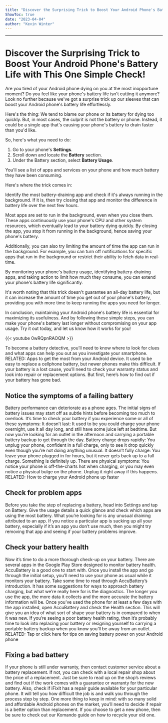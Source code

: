```yaml
---
title: "Discover the Surprising Trick to Boost Your Android Phone's Battery Life with This One Simple Check!"
ShowToc: true 
date: "2023-04-04"
author: "Kevin Winter"
---
```

*****
# Discover the Surprising Trick to Boost Your Android Phone's Battery Life with This One Simple Check!

Are you tired of your Android phone dying on you at the most inopportune moment? Do you feel like your phone's battery life isn't cutting it anymore? Look no further because we've got a surprise trick up our sleeves that can boost your Android phone's battery life effortlessly.

Here's the thing: We tend to blame our phone or its battery for dying too quickly. But, in most cases, the culprit is not the battery or phone. Instead, it could be a single app that's causing your phone's battery to drain faster than you'd like. 

So, here's what you need to do: 

1. Go to your phone's **Settings**. 
2. Scroll down and locate the **Battery** section. 
3. Under the Battery section, select **Battery Usage**. 

You'll see a list of apps and services on your phone and how much battery they have been consuming. 

Here's where the trick comes in: 

Identify the most battery-draining app and check if it's always running in the background. If it is, then try closing that app and monitor the difference in battery life over the next few hours.

Most apps are set to run in the background, even when you close them. These apps continuously use your phone's CPU and other system resources, which eventually lead to your battery dying quickly. By closing the app, you stop it from running in the background, hence saving your phone's battery. 

Additionally, you can also try limiting the amount of time the app can run in the background. For example, you can turn off notifications for specific apps that run in the background or restrict their ability to fetch data in real-time.

By monitoring your phone's battery usage, identifying battery-draining apps, and taking action to limit how much they consume, you can extend your phone's battery life significantly. 

It's worth noting that this trick doesn't guarantee an all-day battery life, but it can increase the amount of time you get out of your phone's battery, providing you with more time to keep running the apps you need for longer. 

In conclusion, maintaining your Android phone's battery life is essential for maximizing its usefulness. And by following these simple steps, you can make your phone's battery last longer without compromising on your app usage. Try it out today, and let us know how it works for you!

{{< youtube 0wRQpnRAOQM >}} 



To become a battery detective, you’ll need to know where to look for clues and what apps can help you out as you investigate your smartphone. RELATED: Apps to get the most from your Android device.
It used to be easy to replace a cellphone battery, but newer phones make this difficult. If your battery is a lost cause, you’ll need to check your warranty status and look into repair or replacement options. But first, here’s how to find out if your battery has gone bad.

 
## Notice the symptoms of a failing battery


Battery performance can deteriorate as a phone ages. The initial signs of battery issues may start off as subtle hints before becoming too much to overlook. It’s time to check your battery if you experience some or all of these symptoms:
It doesn’t last: It used to be you could charge your phone overnight, use it all day long, and still have some juice left at bedtime. But now you’re looking for an outlet in the afternoon and carrying a portable battery backup to get through the day.
Battery charge drops rapidly: You unplug your phone, confident in a full charge, only to see it drop quickly even though you’re not doing anything unusual.
It doesn’t fully charge: You leave your phone plugged in for hours, but it never gets back up to a full charge. Something is definitely up.
There are physical symptoms: You notice your phone is off-the-charts hot when charging, or you may even notice a physical bulge on the phone. Unplug it right away if this happens.
RELATED: How to charge your Android phone up faster

 
## Check for problem apps


Before you take the step of replacing a battery, head into Settings and tap on Battery. Give the usage details a quick glance and check which apps are using the most battery.
What you’re looking for is any unusual draining attributed to an app. If you notice a particular app is sucking up all your battery, especially if it’s an app you don’t use much, then you might try removing that app and seeing if your battery problems improve.

 
## Check your battery health


Now it’s time to do a more thorough check-up on your battery. There are several apps in the Google Play Store designed to monitor battery health. AccuBattery is a good one to start with. Once you install the app and go through the initial setup, you’ll need to use your phone as usual while it monitors your battery.
Take some time to read through AccuBattery’s introduction. It has some suggestions for ways to approach battery charging, but what we’re really here for is the diagnostics. The longer you use the app, the more data it collects and the more accurate the battery information will be.
Once you’ve used the phone for at least a few days with the app installed, open AccuBattery and check the Health section. This will give you an idea of what sort of shape your battery is in compared to when it was new. If you’re seeing a poor battery health rating, then it’s probably time to look into replacing your battery or resigning yourself to carrying a portable battery backup when you know you’ll be away from an outlet.
RELATED: Tap or click here for tips on saving battery power on your Android phone

 
## Fixing a bad battery


If your phone is still under warranty, then contact customer service about a battery replacement. If not, you can check with a local repair shop about the price of a replacement. Just be sure to read up on the shop’s reviews and find out if the work comes with a guarantee or warranty for the new battery.
Also, check if iFixit has a repair guide available for your particular phone. It will tell you how difficult the job is and walk you through the process step by step.
One more thing to keep in mind: with so many solid and affordable Android phones on the market, you’ll need to decide if repair is a better option than replacement. If you choose to get a new phone, then be sure to check out our Komando guide on how to recycle your old one.




